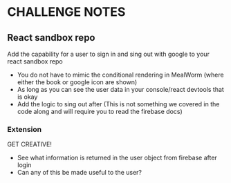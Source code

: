 # CHALLENGE NOTES

## React sandbox repo

Add the capability for a user to sign in and sing out with google to your react sandbox repo

- You do not have to mimic the conditional rendering in MealWorm (where either the book or google icon are shown)
- As long as you can see the user data in your console/react devtools that is okay
- Add the logic to sing out after (This is not something we covered in the code along and will require you to read the firebase docs)

### Extension

GET CREATIVE!

- See what information is returned in the user object from firebase after login
- Can any of this be made useful to the user?
